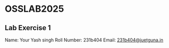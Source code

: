 # OSSLAB2025


## Lab Exercise 1
Name: Your Yash singh
Roll Number: 231b404
Email: 231b404@juetguna.in
